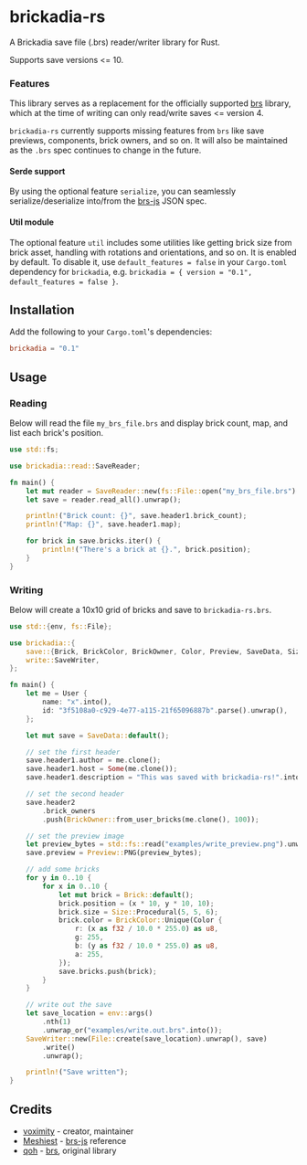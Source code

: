 # brickadia-rs

A Brickadia save file (.brs) reader/writer library for Rust.

Supports save versions <= 10.

### Features

This library serves as a replacement for the officially supported [brs](https://github.com/brickadia/brs)
library, which at the time of writing can only read/write saves <= version 4.

`brickadia-rs` currently supports missing features from `brs` like save previews, components, brick owners,
and so on. It will also be maintained as the `.brs` spec continues to change in the future.

#### Serde support

By using the optional feature `serialize`, you can seamlessly serialize/deserialize into/from the
[brs-js](https://github.com/brickadia-community/brs-js) JSON spec.

#### Util module

The optional feature `util` includes some utilities like getting brick size from brick asset, handling with
rotations and orientations, and so on. It is enabled by default. To disable it, use `default_features = false`
in your `Cargo.toml` dependency for `brickadia`, e.g. `brickadia = { version = "0.1", default_features = false }`.

## Installation

Add the following to your `Cargo.toml`'s dependencies:

```toml
brickadia = "0.1"
```

## Usage

### Reading

Below will read the file `my_brs_file.brs` and display brick count, map, and list each brick's position.

```rs
use std::fs;

use brickadia::read::SaveReader;

fn main() {
    let mut reader = SaveReader::new(fs::File::open("my_brs_file.brs").unwrap()).unwrap();
    let save = reader.read_all().unwrap();

    println!("Brick count: {}", save.header1.brick_count);
    println!("Map: {}", save.header1.map);

    for brick in save.bricks.iter() {
        println!("There's a brick at {}.", brick.position);
    }
}
```

### Writing

Below will create a 10x10 grid of bricks and save to `brickadia-rs.brs`.

```rs
use std::{env, fs::File};

use brickadia::{
    save::{Brick, BrickColor, BrickOwner, Color, Preview, SaveData, Size, User},
    write::SaveWriter,
};

fn main() {
    let me = User {
        name: "x".into(),
        id: "3f5108a0-c929-4e77-a115-21f65096887b".parse().unwrap(),
    };

    let mut save = SaveData::default();

    // set the first header
    save.header1.author = me.clone();
    save.header1.host = Some(me.clone());
    save.header1.description = "This was saved with brickadia-rs!".into();

    // set the second header
    save.header2
        .brick_owners
        .push(BrickOwner::from_user_bricks(me.clone(), 100));

    // set the preview image
    let preview_bytes = std::fs::read("examples/write_preview.png").unwrap();
    save.preview = Preview::PNG(preview_bytes);

    // add some bricks
    for y in 0..10 {
        for x in 0..10 {
            let mut brick = Brick::default();
            brick.position = (x * 10, y * 10, 10);
            brick.size = Size::Procedural(5, 5, 6);
            brick.color = BrickColor::Unique(Color {
                r: (x as f32 / 10.0 * 255.0) as u8,
                g: 255,
                b: (y as f32 / 10.0 * 255.0) as u8,
                a: 255,
            });
            save.bricks.push(brick);
        }
    }

    // write out the save
    let save_location = env::args()
        .nth(1)
        .unwrap_or("examples/write.out.brs".into());
    SaveWriter::new(File::create(save_location).unwrap(), save)
        .write()
        .unwrap();

    println!("Save written");
}
```

## Credits

* [voximity](https://github.com/voximity) - creator, maintainer
* [Meshiest](https://github.com/Meshiest) - [brs-js](https://github.com/brickadia-community/brs-js) reference
* [qoh](https://github.com/qoh) - [brs](https://github.com/brickadia/brs), original library
